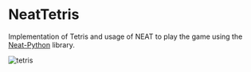 # NeatTetris
Implementation of Tetris and usage of NEAT to play the game using the [Neat-Python](https://neat-python.readthedocs.io/en/latest/) library.

![tetris](https://user-images.githubusercontent.com/43313293/194644412-58eef80b-aa96-40cc-adfa-21577cece996.gif)
